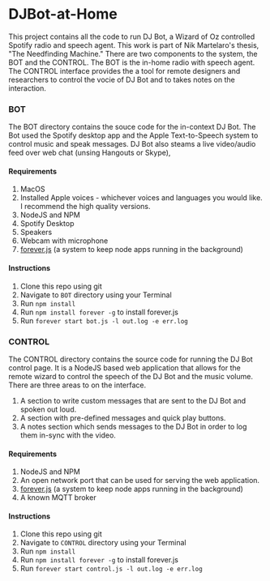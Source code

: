 # DJBot-at-Home
This project contains all the code to run DJ Bot, a Wizard of Oz controlled Spotify radio and speech agent. This work is part of Nik Martelaro's thesis, "The Needfinding Machine." There are two components to the system, the BOT and the CONTROL. The BOT is the in-home radio with speech agent. The CONTROL interface provides the a tool for remote designers and researchers to control the vocie of DJ Bot and to takes notes on the interaction.

### BOT
The BOT directory contains the souce code for the in-context DJ Bot. The Bot used the Spotify desktop app and the Apple Text-to-Speech system to control music and speak messages. DJ Bot also steams a live video/audio feed over web chat (unsing Hangouts or Skype),

#### Requirements
1. MacOS
2. Installed Apple voices - whichever voices and languages you would like. I recommend the high quality versions.
3. NodeJS and NPM
4. Spotify Desktop
5. Speakers
6. Webcam with microphone
7. [forever.js](https://github.com/foreverjs/forever) (a system to keep node apps running in the background)

#### Instructions
1. Clone this repo using git
2. Navigate to `BOT` directory using your Terminal
3. Run `npm install`
4. Run `npm install forever -g` to install forever.js
5. Run `forever start bot.js -l out.log -e err.log`


### CONTROL
The CONTROL directory contains the source code for running the DJ Bot control page. It is a NodeJS based web application that allows for the remote wizard to control the speech of the DJ Bot and the music volume. There are three areas to on the interface.

1. A section to write custom messages that are sent to the DJ Bot and spoken out loud.
2. A section with pre-defined messages and quick play buttons.
3. A notes section which sends messages to the DJ Bot in order to log them in-sync with the video.

#### Requirements
1. NodeJS and NPM
2. An open network port that can be used for serving the web application.
3. [forever.js](https://github.com/foreverjs/forever) (a system to keep node apps running in the background)
4. A known MQTT broker

#### Instructions
1. Clone this repo using git
2. Navigate to `CONTROL` directory using your Terminal
3. Run `npm install`
4. Run `npm install forever -g` to install forever.js
5. Run `forever start control.js -l out.log -e err.log`
